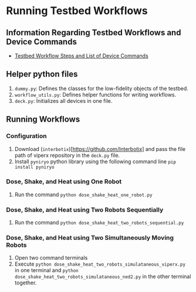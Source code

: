 # Running Testbed Workflows

## Information Regarding Testbed Workflows and Device Commands
* [Testbed Workflow Steps and List of Device Commands](././docs/testbed_information.pdf)

## Helper python files
1) `dummy.py`: Defines the classes for the low-fidelity objects of the testbed.
2) `workflow_utils.py`: Defines helper functions for writing workflows.
3) `deck.py`: Initializes all devices in one file.

## Running Workflows

### Configuration
1) Download (`interbotix`)[https://github.com/Interbotix] and pass the file path of viperx repository in the `deck.py` file.
2) Install `pyniryo` python library using the following command line `pip install pyniryo`

### Dose, Shake, and Heat using One Robot
1) Run the command `python dose_shake_heat_one_robot.py`

### Dose, Shake, and Heat using Two Robots Sequentially
1)  Run the command `python dose_shake_heat_two_robots_sequential.py`

### Dose, Shake, and Heat using Two Simultaneously Moving Robots
1) Open two command terminals
2) Execute `python dose_shake_heat_two_robots_simulataneous_viperx.py` in one terminal and `python dose_shake_heat_two_robots_simulataneous_ned2.py` in the other terminal together.
